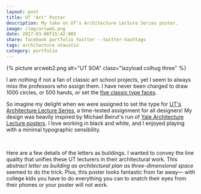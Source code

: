 ```yaml
---
layout: post
title: UT "Arc" Poster
description: My take on UT's Architecture Lecture Series poster.
image: /img/arcweb.png
date: 2017-03-06T15:42:00S
share: facebook portfolio twitter --twitter-hashtags
tags: architecture utaustin
category: portfolio
---
```

{% picture arcweb2.png alt="UT SOA" class="lazyload colhug three" %}

I am nothing if not a fan of classic art school projects, yet I seem to always miss the professors who assign them. I have never been charged to draw 1000 circles, or 500 hands, or set the [five classic type faces](https://studyingdesign.wordpress.com/2009/03/30/five-classic-typefaces/).

So imagine my delight when we were assigned to set the type for [UT's Architecture Lecture Series](https://soa.utexas.edu/life-work/events), a time-tested assignment for all designers! My design was heavily inspired by Michael Beirut's run of [Yale Architecture Lecture posters](https://architecture.yale.edu/school/publications/poster-archive). I love working in black and white, and I enjoyed playing with a minimal typographic sensibility. 

<div class="img_row">
	<img class="col one lazyload" data-action="zoom" src="{{ site.imgurl }}/img/arcweb3.png" alt="" title="westie sticker"/>
    <img class="col two lazyload" data-action="zoom" src="{{ site.imgurl }}/img/arcweb4.png" alt="" title="westie sticker"/></div> 

Here are a few details of the letters as buildings. I wanted to convey the line quality that unifies these UT lecturers in their architectural work. This *abstract letter as building as architectural plan as three-dimensional space* seemed to do the trick. Plus, this poster looks fantastic from far away— with college kids you have to do everything you can to snatch their eyes from their phones or your poster will not work.
